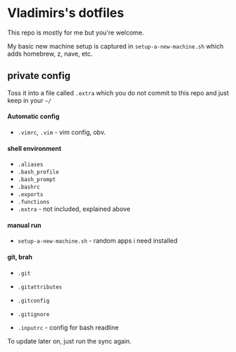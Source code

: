 # Vladimirs's dotfiles

This repo is mostly for me but you're welcome.

My basic new machine setup is captured in `setup-a-new-machine.sh` which adds homebrew, z, nave, etc.

## private config

Toss it into a file called `.extra` which you do not commit to this repo and just keep in your `~/`

####  Automatic config
* `.vimrc`, `.vim` - vim config, obv.

#### shell environment
* `.aliases`
* `.bash_profile`
* `.bash_prompt`
* `.bashrc`
* `.exports`
* `.functions`
* `.extra` - not included, explained above

#### manual run
* `setup-a-new-machine.sh` - random apps i need installed

#### git, brah
* `.git`
* `.gitattributes`
* `.gitconfig`
* `.gitignore`

* `.inputrc` - config for bash readline


To update later on, just run the sync again.
